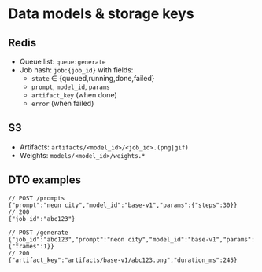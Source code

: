 
# Data models & storage keys

## Redis

- Queue list: `queue:generate`
- Job hash: `job:{job_id}` with fields:
  - `state` ∈ {queued,running,done,failed}
  - `prompt`, `model_id`, `params`
  - `artifact_key` (when done)
  - `error` (when failed)

## S3

- Artifacts: `artifacts/<model_id>/<job_id>.(png|gif)`
- Weights:   `models/<model_id>/weights.*`

## DTO examples

```jsonc
// POST /prompts
{"prompt":"neon city","model_id":"base-v1","params":{"steps":30}}
// 200
{"job_id":"abc123"}
```

```jsonc
// POST /generate
{"job_id":"abc123","prompt":"neon city","model_id":"base-v1","params":{"frames":1}}
// 200
{"artifact_key":"artifacts/base-v1/abc123.png","duration_ms":245}
```
